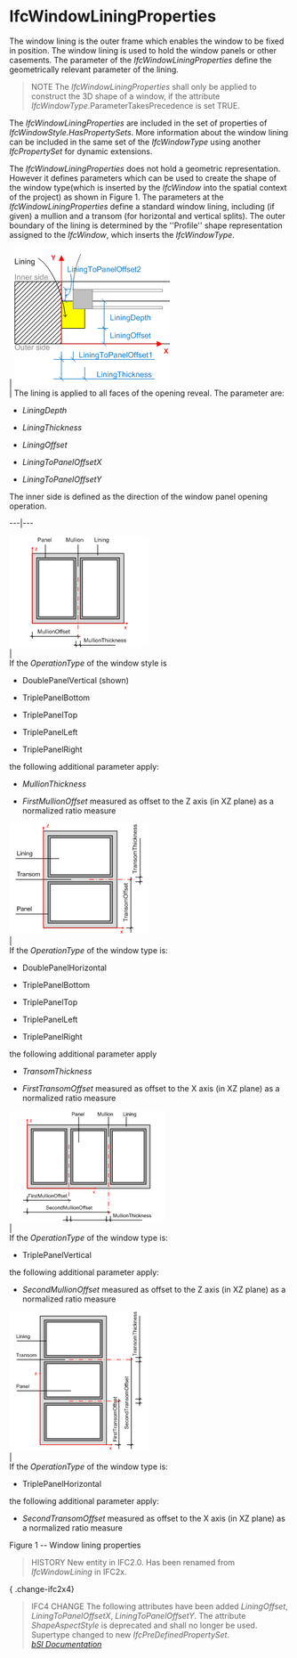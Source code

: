IfcWindowLiningProperties
=========================
The window lining is the outer frame which enables the window to be fixed in
position. The window lining is used to hold the window panels or other
casements. The parameter of the _IfcWindowLiningProperties_ define the
geometrically relevant parameter of the lining.  
  
> NOTE  The _IfcWindowLiningProperties_ shall only be applied to construct the
> 3D shape of a window, if the attribute
> _IfcWindowType_.ParameterTakesPrecedence is set TRUE.  
  
The _IfcWindowLiningProperties_ are included in the set of properties of
_IfcWindowStyle.HasPropertySets_. More information about the window lining can
be included in the same set of the _IfcWindowType_ using another
_IfcPropertySet_ for dynamic extensions.  
  
The _IfcWindowLiningProperties_ does not hold a geometric representation.
However it defines parameters which can be used to create the shape of the
window type(which is inserted by the _IfcWindow_ into the spatial context of
the project) as shown in Figure 1. The parameters at the
_IfcWindowLiningProperties_ define a standard window lining, including (if
given) a mullion and a transom (for horizontal and vertical splits). The outer
boundary of the lining is determined by the ''Profile'' shape representation
assigned to the _IfcWindow_, which inserts the _IfcWindowType_.  
  
  
  
  
  
  
  
  
| ![lining 5](../figures/ifcwindowliningproperties-fig05.png)  
| The lining is applied to all faces of the opening reveal. The parameter are:  

  

  * _LiningDepth_
  

  * _LiningThickness_
  

  * _LiningOffset_
  

  * _LiningToPanelOffsetX_
  

  * _LiningToPanelOffsetY_
  

  
The inner side is defined as the direction of the window panel opening
operation.  
  
  
---|---  
  
  
![lining 1](../figures/ifcwindowliningproperties-fig01.png)  
|  
If the _OperationType_ of the window style is  

  

  * DoublePanelVertical (shown)
  

  * TriplePanelBottom
  

  * TriplePanelTop
  

  * TriplePanelLeft
  

  * TriplePanelRight
  

  
the following additional parameter apply:  

  

  * _MullionThickness_
  

  * _FirstMullionOffset_ measured as offset to the Z axis (in XZ plane) as a normalized ratio measure
  

  
  
  
  
  
![lining 2](../figures/ifcwindowliningproperties-fig02.png)  
|  
If the _OperationType_ of the window type is:  

  

  * DoublePanelHorizontal
  

  * TriplePanelBottom
  

  * TriplePanelTop
  

  * TriplePanelLeft
  

  * TriplePanelRight
  

  
the following additional parameter apply  

  

  * _TransomThickness_
  

  * _FirstTransomOffset_ measured as offset to the X axis (in XZ plane) as a normalized ratio measure
  

  
  
  
  
  
![lining 3](../figures/ifcwindowliningproperties-fig03.png)  
|  
If the _OperationType_ of the window type is:  

  

  * TriplePanelVertical
  

  
the following additional parameter apply:  

  

  * _SecondMullionOffset_ measured as offset to the Z axis (in XZ plane) as a normalized ratio measure
  

  
  
  
  
  
![lining 4](../figures/ifcwindowliningproperties-fig04.png)  
|  
If the _OperationType_ of the window type is:  

  

  * TriplePanelHorizontal
  

  
the following additional parameter apply:  

  

  * _SecondTransomOffset_ measured as offset to the X axis (in XZ plane) as a normalized ratio measure
  

  
  
  
  
  
  
  
  
  

Figure 1 -- Window lining properties

  
  
  
  
  
> HISTORY  New entity in IFC2.0. Has been renamed from _IfcWindowLining_ in
> IFC2x.  
  
{ .change-ifc2x4}  
> IFC4 CHANGE  The following attributes have been added _LiningOffset_,
> _LiningToPanelOffsetX_, _LiningToPanelOffsetY_. The attribute
> _ShapeAspectStyle_ is deprecated and shall no longer be used. Supertype
> changed to new _IfcPreDefinedPropertySet_.  
[ _bSI
Documentation_](https://standards.buildingsmart.org/IFC/DEV/IFC4_2/FINAL/HTML/schema/ifcarchitecturedomain/lexical/ifcwindowliningproperties.htm)


